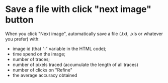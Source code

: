 # Save a file with click "next image" button    

When you click "Next image", automatically save a file (.txt, .xls or whatever you prefer) with:    

- image id (that "i" variable in the HTML code);    
- time spend on the image;   
- number of traces;    
- number of pixels traced (accumulate the length of all traces)    
- number of clicks on "Refine"   
- the average accuracy obtained    
